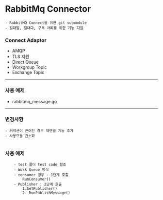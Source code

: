 # RabbitMq Connector

```azure
- RabbitMQ Connect을 위한 git submodule
- 일대일, 일대다, 구독 처리를 위한 기능 지원
```

### Connect Adaptor
- AMQP
- TLS 지원
- Direct Queue
- Workgroup Topic
- Exchange Topic

***
### 사용 예제
- rabbitmq_message.go
***

### 변경사항
```azure
- 커넥션이 끈어진 경우 재연결 기능 추가
- 사용모듈 간소화
    
```

### 사용 예제

    
````    
    - test 폴더 test code 참조
    - Work Queue 방식
    - consumer 경우 - 1단계 호출
        RunConsumer()
    - Publisher : 2단계 호출
        1.SetPublisher()
        2. RunPublishMessage()
    
	
````
